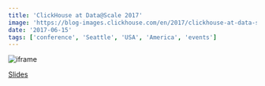 ```yaml
---
title: 'ClickHouse at Data@Scale 2017'
image: 'https://blog-images.clickhouse.com/en/2017/clickhouse-at-data-scale-2017/main.jpg'
date: '2017-06-15'
tags: ['conference', 'Seattle', 'USA', 'America', 'events']
---
```


![iframe](https://www.youtube.com/embed/bSyQahMVZ7w)

[Slides](https://presentations.clickhouse.com/data_at_scale/)
